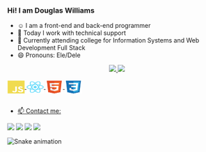 ### Hi! I am Douglas Williams

- :relaxed: I am a front-end and back-end programmer
- 🔭 Today I work with technical support
- 🌱 Currently attending college for Information Systems and Web Development Full Stack
- 😄 Pronouns: Ele/Dele

<div align="center">
  <a href="https://github.com/DouglasWilliams10">
  <img width="42%" src="https://github-readme-stats.vercel.app/api?username=DouglasWilliams10&show_icons=true&theme=radical&include_all_commits=true&count_private=true"/>
  <img width="42%" src="https://github-readme-stats.vercel.app/api/top-langs/?username=DouglasWilliams10&layout=compact&langs_count=7&theme=radical"/>
</div>

<div style="display: inline_block"><br>
  <img align="center" alt="Douglas-Js" height="30" width="40" src="https://raw.githubusercontent.com/devicons/devicon/master/icons/javascript/javascript-plain.svg">
  <img align="center" alt="Douglas-React" height="30" width="40" src="https://raw.githubusercontent.com/devicons/devicon/master/icons/react/react-original.svg">
  <img align="center" alt="Douglas-HTML" height="30" width="40" src="https://raw.githubusercontent.com/devicons/devicon/master/icons/html5/html5-original.svg">
  <img align="center" alt="Douglas-CSS" height="30" width="40" src="https://raw.githubusercontent.com/devicons/devicon/master/icons/css3/css3-original.svg">
</div>

##
- 📫 Contact me:
<div> 
  <a href="https://www.instagram.com/_douglaswilliams/" target="_blank"><img src="https://img.shields.io/badge/-Instagram-%23E4405F?style=for-the-badge&logo=instagram&logoColor=white" target="_blank"></a>
  <a href = "mailto:douglaswilliams.develop@outlook.com"><img src="https://img.shields.io/badge/-Gmail-%23333?style=for-the-badge&logo=gmail&logoColor=white" target="_blank"></a>
  <a href="https://www.linkedin.com/in/douglaswilliamssp/" target="_blank"><img src="https://img.shields.io/badge/-LinkedIn-%230077B5?style=for-the-badge&logo=linkedin&logoColor=white" target="_blank"></a> 
  <a href="https://api.whatsapp.com/send/?phone=5547997797452&text&type=phone_number&app_absent=0" target="_blank"><img src="https://img.shields.io/badge/WhatsApp-25D366?style=for-the-badge&logo=whatsapp&logoColor=white" target="_blank"></a> 
  
  ![Snake animation]("https://github.com/DouglasWilliams10/DouglasWilliams10/blob/output/github-contribution-grid-snake.svg")
 
</div>

